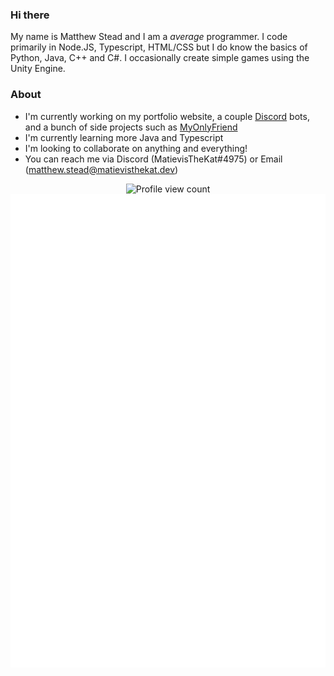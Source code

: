 ### Hi there

My name is Matthew Stead and I am a _average_ programmer. I code primarily in Node.JS, Typescript, HTML/CSS but I do know the basics of Python, Java, C++ and C#. I occasionally create simple games using the Unity Engine.

### About
- I'm currently working on my portfolio website, a couple [Discord](https://discord.com) bots, and a bunch of side projects such as [MyOnlyFriend](https://github.com/MatievisTheKat/MyOnlyFriend)
- I'm currently learning more Java and Typescript
- I'm looking to collaborate on anything and everything!
- You can reach me via Discord (MatievisTheKat#4975) or Email (matthew.stead@matievisthekat.dev)

<p align="center">
  <img src="https://komarev.com/ghpvc/?username=MatievisTheKat" alt="Profile view count" />
  <br />
  <img src="https://github.com/MatievisTheKat/MatievisTheKat/blob/master/github-metrics.svg" alt="GitHub metrics" />
</p>
